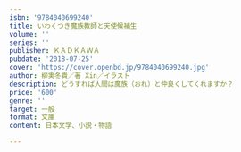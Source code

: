 ```yaml
---
isbn: '9784040699240'
title: いわくつき魔族教師と天使候補生
volume: ''
series: ''
publisher: ＫＡＤＫＡＷＡ
pubdate: '2018-07-25'
cover: 'https://cover.openbd.jp/9784040699240.jpg'
author: 柳実冬貴／著 Xin／イラスト
description: どうすれば人間は魔族（おれ）と仲良くしてくれますか？
price: '600'
genre: ''
target: 一般
format: 文庫
content: 日本文学、小説・物語

---
```

